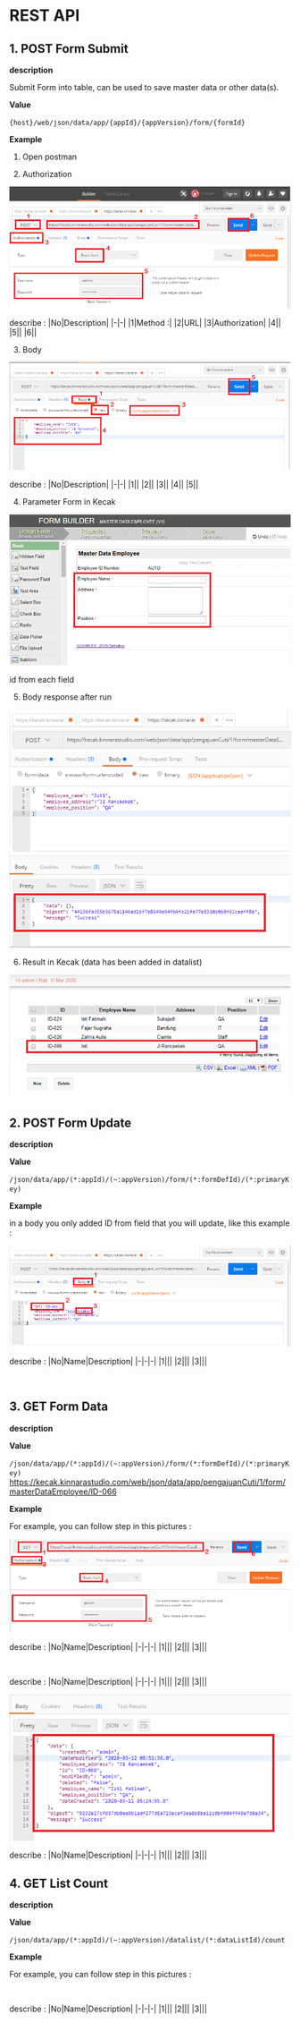 # REST API

## 1. POST Form Submit

**description**

Submit Form into table, can be used to save master data or other data(s).


**Value**

`{host}/web/json/data/app/{appId}/{appVersion}/form/{formId}`


**Example**

1. Open postman

2. Authorization

<img src = "https://raw.githubusercontent.com/kinnara-digital-studio/kecak-workflow/master/docs/assets/restApiPost_authorization.png" alt="" />

describe :
|No|Description|
|-|-|
|1|Method :|
|2|URL|
|3|Authorization|
|4||
|5||
|6||


3. Body

<img src = "https://raw.githubusercontent.com/kinnara-digital-studio/kecak-workflow/master/docs/assets/restApiPost_body.png" alt="" />

describe :
|No|Description|
|-|-|
|1||
|2||
|3||
|4||
|5||


4. Parameter Form in Kecak

<img src = "https://raw.githubusercontent.com/kinnara-digital-studio/kecak-workflow/master/docs/assets/restApiPost_bodyFrom.png" alt="" />

id from each field


5. Body response after run

<img src = "https://raw.githubusercontent.com/kinnara-digital-studio/kecak-workflow/master/docs/assets/restApiPost_bodyResponse.png" alt="" />


6. Result in Kecak (data has been added in datalist)

<img src = "https://raw.githubusercontent.com/kinnara-digital-studio/kecak-workflow/master/docs/assets/restApiPost_result.png" alt="" />


## 2. POST Form Update

**description**




**Value**

`/json/data/app/(*:appId)/(~:appVersion)/form/(*:formDefId)/(*:primaryKey)`


**Example**

in a body you only added ID from field that you will update, like this example :

<img src = "https://raw.githubusercontent.com/kinnara-digital-studio/kecak-workflow/master/docs/assets/restApiUpdate_body.png" alt="" />


describe :
|No|Name|Description|
|-|-|-|
|1|||
|2|||
|3|||


<img src = "https://raw.githubusercontent.com/kinnara-digital-studio/kecak-workflow/master/docs/assets/restApiUpdate_result.png" alt="" />


## 3. GET Form Data

**description**




**Value**

`/json/data/app/(*:appId)/(~:appVersion)/form/(*:formDefId)/(*:primaryKey)`
https://kecak.kinnarastudio.com/web/json/data/app/pengajuanCuti/1/form/masterDataEmployee/ID-066

**Example**

For example, you can follow step in this pictures :

<img src = "https://raw.githubusercontent.com/kinnara-digital-studio/kecak-workflow/master/docs/assets/restApiGetFormData_authorization.png" alt="" />

describe :
|No|Name|Description|
|-|-|-|
|1|||
|2|||
|3|||


<img src = "https://raw.githubusercontent.com/kinnara-digital-studio/kecak-workflow/master/docs/assets/restApiGetFormData_header.png" alt="" />

describe :
|No|Name|Description|
|-|-|-|
|1|||
|2|||
|3|||


<img src = "https://raw.githubusercontent.com/kinnara-digital-studio/kecak-workflow/master/docs/assets/restApiGetFormData_result.png" alt="" />

describe :
|No|Name|Description|
|-|-|-|
|1|||
|2|||
|3|||


## 4. GET List Count

**description**


**Value**

`/json/data/app/(*:appId)/(~:appVersion)/datalist/(*:dataListId)/count`


**Example**

For example, you can follow step in this pictures :

<img src = "https://raw.githubusercontent.com/kinnara-digital-studio/kecak-workflow/master/docs/assets/.png" alt="" />

describe :
|No|Name|Description|
|-|-|-|
|1|||
|2|||
|3|||
##
